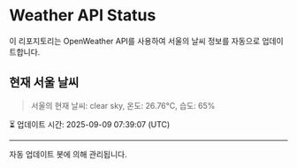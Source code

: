 
# Weather API Status

이 리포지토리는 OpenWeather API를 사용하여 서울의 날씨 정보를 자동으로 업데이트합니다.

## 현재 서울 날씨
> 서울의 현재 날씨: clear sky, 온도: 26.76°C, 습도: 65%

⏳ 업데이트 시간: 2025-09-09 07:39:07 (UTC)

---
자동 업데이트 봇에 의해 관리됩니다.

